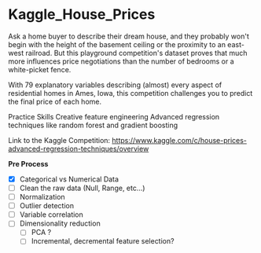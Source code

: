 # Kaggle_House_Prices

Ask a home buyer to describe their dream house, and they probably won't begin with the height of the basement ceiling or the proximity to an east-west railroad. But this playground competition's dataset proves that much more influences price negotiations than the number of bedrooms or a white-picket fence.

With 79 explanatory variables describing (almost) every aspect of residential homes in Ames, Iowa, this competition challenges you to predict the final price of each home.

Practice Skills Creative feature engineering Advanced regression techniques like random forest and gradient boosting

Link to the Kaggle Competition: https://www.kaggle.com/c/house-prices-advanced-regression-techniques/overview


**Pre Process**
- [X] Categorical vs Numerical Data
- [ ] Clean the raw data (Null, Range, etc...)
- [ ] Normalization
- [ ] Outlier detection
- [ ] Variable correlation
- [ ] Dimensionality reduction
   - [ ] PCA ?
   - [ ] Incremental, decremental feature selection?